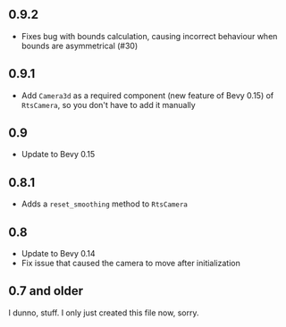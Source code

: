 ## 0.9.2

- Fixes bug with bounds calculation, causing incorrect behaviour when bounds are asymmetrical (#30)

## 0.9.1

- Add `Camera3d` as a required component (new feature of Bevy 0.15) of `RtsCamera`, so you don't have to add it manually

## 0.9

- Update to Bevy 0.15

## 0.8.1

- Adds a `reset_smoothing` method to `RtsCamera`

## 0.8

- Update to Bevy 0.14
- Fix issue that caused the camera to move after initialization

## 0.7 and older

I dunno, stuff. I only just created this file now, sorry.
